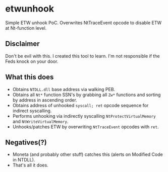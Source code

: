 # etwunhook
Simple ETW unhook PoC. Overwrites NtTraceEvent opcode to disable ETW at Nt-function level.

## Disclaimer
Don't be evil with this. I created this tool to learn. I'm not responsible if the Feds knock on your door.

## What this does
- Obtains `NTDLL.dll` base address via walking PEB.
- Obtains all `Nt*` function SSN's by grabbing all `Zw*` functions and sorting by address in ascending order.
- Obtains address of unhooked `syscall; ret` opcode sequence for indirect syscalling.
- Performs unhooking via indirectly syscalling `NtProtectVirtualMemory` and `NtWriteVirtualMemory`.
- Unhooks/patches ETW by overwriting `NtTraceEvent` opcodes with `ret`.

## Negatives(?)
- Moneta (and probably other stuff) catches this (alerts on Modified Code in NTDLL).
- That's all it does.
